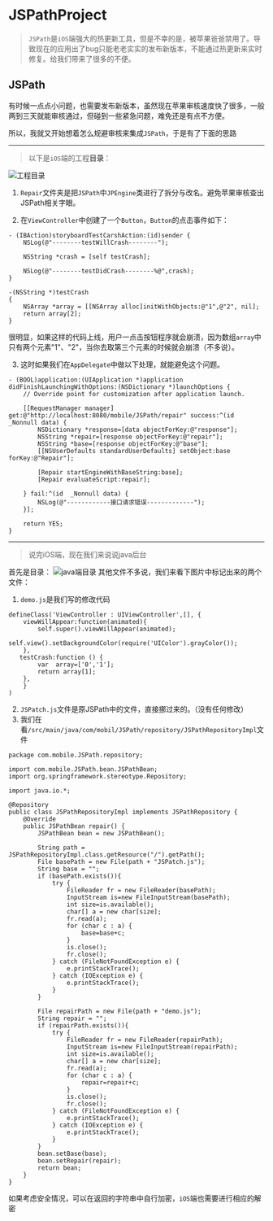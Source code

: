 # JSPathProject
>`JSPath`是`iOS`端强大的热更新工具，但是不幸的是，被苹果爸爸禁用了。导致现在的应用出了bug只能老老实实的发布新版本，不能通过热更新来实时修复。给我们带来了很多的不便。

## JSPath

有时候一点点小问题，也需要发布新版本，虽然现在苹果审核速度快了很多，一般两到三天就能审核通过，但碰到一些紧急问题，难免还是有点不方便。

所以，我就又开始想着怎么规避审核来集成`JSPath`，于是有了下面的思路

***

>以下是`iOS`端的工程**目录**：

![工程目录](https://upload-images.jianshu.io/upload_images/1621313-711f73e39b56bd3a.png?imageMogr2/auto-orient/strip%7CimageView2/2/w/1240)

1. `Repair`文件夹是把`JSPath`中`JPEngine`类进行了拆分与改名。避免苹果审核查出JSPath相关字眼。

2. 在`ViewController`中创建了一个`Button`，`Button`的点击事件如下：

```
- (IBAction)storyboardTestCarshAction:(id)sender {
    NSLog(@"--------testWillCrash--------");
    
    NSString *crash = [self testCrash];
    
    NSLog(@"--------testDidCrash--------%@",crash);
}

-(NSString *)testCrash
{
    NSArray *array = [[NSArray alloc]initWithObjects:@"1",@"2", nil];
    return array[2];
}
```

很明显，如果这样的代码上线，用户一点击按钮程序就会崩溃，因为数组`array`中只有两个元素"1"、"2"，当你去取第三个元素的时候就会崩溃（不多说）。

3. 这时如果我们在`AppDelegate`中做以下处理，就能避免这个问题。

```
- (BOOL)application:(UIApplication *)application didFinishLaunchingWithOptions:(NSDictionary *)launchOptions {
    // Override point for customization after application launch.
    
    [[RequestManager manager] get:@"http://localhost:8080/mobile/JSPath/repair" success:^(id  _Nonnull data) {
        NSDictionary *response=[data objectForKey:@"response"];
        NSString *repair=[response objectForKey:@"repair"];
        NSString *base=[response objectForKey:@"base"];
        [[NSUserDefaults standardUserDefaults] setObject:base forKey:@"Repair"];
        
        [Repair startEngineWithBaseString:base];
        [Repair evaluateScript:repair];
        
    } fail:^(id  _Nonnull data) {
        NSLog(@"------------接口请求错误-------------");
    }];
    
    return YES;
}
```

***

>说完iOS端，现在我们来说说java后台

首先是目录：
![java端目录](https://upload-images.jianshu.io/upload_images/1621313-6a9f7b6b0f260d95.png?imageMogr2/auto-orient/strip%7CimageView2/2/w/1240)
其他文件不多说，我们来看下图片中标记出来的两个文件：
1. `demo.js`是我们写的修改代码

```
defineClass('ViewController : UIViewController',[], {
    viewWillAppear:function(animated){
        self.super().viewWillAppear(animated);
        self.view().setBackgroundColor(require('UIColor').grayColor());
    },
   testCrash:function () {
        var  array=['0','1'];
        return array[1];
    },
    }
)
```

2. `JSPatch.js`文件是原JSPath中的文件，直接挪过来的。（没有任何修改）
3. 我们在看`/src/main/java/com/mobil/JSPath/repository/JSPathRepositoryImpl`文件

```
package com.mobile.JSPath.repository;

import com.mobile.JSPath.bean.JSPathBean;
import org.springframework.stereotype.Repository;

import java.io.*;

@Repository
public class JSPathRepositoryImpl implements JSPathRepository {
    @Override
    public JSPathBean repair() {
        JSPathBean bean = new JSPathBean();

        String path = JSPathRepositoryImpl.class.getResource("/").getPath();
        File basePath = new File(path + "JSPatch.js");
        String base = "";
        if (basePath.exists()){
            try {
                FileReader fr = new FileReader(basePath);
                InputStream is=new FileInputStream(basePath);
                int size=is.available();
                char[] a = new char[size];
                fr.read(a);
                for (char c : a) {
                    base=base+c;
                }
                is.close();
                fr.close();
            } catch (FileNotFoundException e) {
                e.printStackTrace();
            } catch (IOException e) {
                e.printStackTrace();
            }
        }

        File repairPath = new File(path + "demo.js");
        String repair = "";
        if (repairPath.exists()){
            try {
                FileReader fr = new FileReader(repairPath);
                InputStream is=new FileInputStream(repairPath);
                int size=is.available();
                char[] a = new char[size];
                fr.read(a);
                for (char c : a) {
                    repair=repair+c;
                }
                is.close();
                fr.close();
            } catch (FileNotFoundException e) {
                e.printStackTrace();
            } catch (IOException e) {
                e.printStackTrace();
            }
        }
        bean.setBase(base);
        bean.setRepair(repair);
        return bean;
    }
}
```
如果考虑安全情况，可以在返回的字符串中自行加密，`iOS`端也需要进行相应的解密


